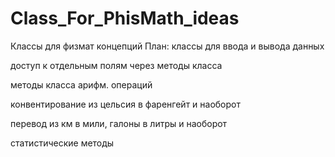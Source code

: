 # Class_For_PhisMath_ideas
Классы для физмат концепций
План:
классы для ввода и вывода данных

доступ к отдельным полям через методы класса

методы класса арифм. операций

конвентирование из цельсия в фаренгейт и наоборот

перевод из км в мили, галоны в литры и наоборот

статистические методы
